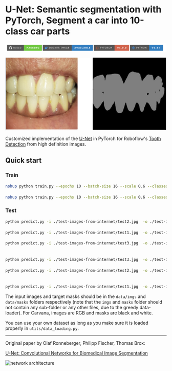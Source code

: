 # U-Net: Semantic segmentation with PyTorch, Segment a car into 10-class car parts
<img src="https://raw.githubusercontent.com/zhangfaen/common/master/unet-logo.png" />

![input and output for a random image in the test dataset](https://raw.githubusercontent.com/zhangfaen/common/master/tooth-and-mask.png)


Customized implementation of the [U-Net](https://arxiv.org/abs/1505.04597) in PyTorch for Roboflow's [Tooth Detection](https://universe.roboflow.com/minkyu/tooth-detection-myvcg/) from high definition images.

## Quick start

### Train
```bash
nohup python train.py --epochs 10 --batch-size 16 --scale 0.6 --classes 10 --trained-model-file trained-models/unet-model-scale0.6-batchsize16.pth &

nohup python train.py --epochs 10 --batch-size 16 --scale 0.6 --classes 10 --trained-model-file trained-models/unet-model-scale0.6-batchsize16-585samples.pth &
```

### Test

```bash
python predict.py -i ./test-images-from-internet/test2.jpg  -o ./test-images-from-internet/test2-output.jpg --model trained-models/unet-model-scale0.6-batchsize16.pth --bilinear --scale 0.6

python predict.py -i ./test-images-from-internet/test1.jpg  -o ./test-images-from-internet/test1-output.jpg --model trained-models/unet-model-scale0.6-batchsize16.pth --bilinear --scale 0.6

python predict.py -i ./test-images-from-internet/test3.jpg  -o ./test-images-from-internet/test3-output.jpg --model trained-models/unet-model-scale0.6-batchsize16.pth --bilinear --scale 0.6


python predict.py -i ./test-images-from-internet/test3.jpg  -o ./test-images-from-internet/test3-output-585samples.jpg --model trained-models/unet-model-scale0.6-batchsize16-585samples.pth --bilinear --scale 0.6

python predict.py -i ./test-images-from-internet/test2.jpg  -o ./test-images-from-internet/test2-output-585samples.jpg --model trained-models/unet-model-scale0.6-batchsize16-585samples.pth --bilinear --scale 0.6


python predict.py -i ./test-images-from-internet/test1.jpg  -o ./test-images-from-internet/test1-output-585samples.jpg --model trained-models/unet-model-scale0.6-batchsize16-585samples.pth --bilinear --scale 0.6
```

The input images and target masks should be in the `data/imgs` and `data/masks` folders respectively (note that the `imgs` and `masks` folder should not contain any sub-folder or any other files, due to the greedy data-loader). For Carvana, images are RGB and masks are black and white.

You can use your own dataset as long as you make sure it is loaded properly in `utils/data_loading.py`.


---

Original paper by Olaf Ronneberger, Philipp Fischer, Thomas Brox:

[U-Net: Convolutional Networks for Biomedical Image Segmentation](https://arxiv.org/abs/1505.04597)

![network architecture](https://i.imgur.com/jeDVpqF.png)

